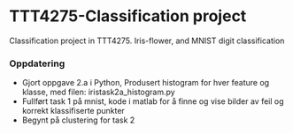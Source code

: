 # TTT4275-Classification project
Classification project in TTT4275.
Iris-flower, and MNIST digit classification

### Oppdatering
* Gjort oppgave 2.a i Python, Produsert histogram for hver feature og klasse, med filen: iristask2a_histogram.py
* Fullført task 1 på mnist, kode i matlab for å finne og vise bilder av feil og korrekt klassifiserte punkter 
* Begynt på clustering for task 2 

